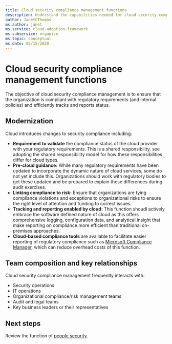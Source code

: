 ```yaml
---
title: Cloud security compliance management functions
description: Understand the capabilities needed for cloud security compliance management.
author: JanetCThomas
ms.author: janet
ms.service: cloud-adoption-framework
ms.subservice: organize
ms.topic: conceptual
ms.date: 05/15/2020
---
```


# Cloud security compliance management functions

The objective of cloud security compliance management is to ensure that the organization is compliant with regulatory requirements (and internal policies) and efficiently tracks and reports status.

## Modernization

Cloud introduces changes to security compliance including:

- **Requirement to validate** the compliance status of the cloud provider with your regulatory requirements. This is a shared responsibility, see adopting the shared responsibility model for how these responsibilities differ for cloud types.
- **Pre-cloud guidance:** While many regulatory requirements have been updated to incorporate the dynamic nature of cloud services, some do not yet include this. Organizations should work with regulatory bodies to get these updated and be prepared to explain these differences during audit exercises.
- **Linking compliance to risk:** Ensure that organizations are tying compliance violations and exceptions to organizational risks to ensure the right level of attention and funding to correct issues.
- **Tracking and reporting enabled by cloud:** This function shoudl actively embrace the software defined nature of cloud as this offers comprehensive logging, configuration data, and analytical insight that make reporting on compliance more efficient than traditional on-premises approaches.
- **Cloud-based compliance tools** are available to facilitate easier reporting of regulatory compliance such as [Microsoft Compliance Manager](/microsoft-365/compliance/compliance-manager-overview), which can reduce overhead costs of this function.

## Team composition and key relationships

Cloud security compliance management frequently interacts with:

- Security operations
- IT operations
- Organizational compliance/risk management teams
- Audit and legal teams
- Key business leaders or their representatives

## Next steps

Review the function of [people security](./cloud-security-people.md).